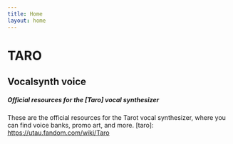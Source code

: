 ```yaml
---
title: Home
layout: home
---
```


# TARO
## Vocalsynth voice
##### Official resources for the [Taro] vocal synthesizer 
These are the official resources for the Tarot vocal synthesizer, where you can find voice banks, promo art, and more.
[taro]: https://utau.fandom.com/wiki/Taro

